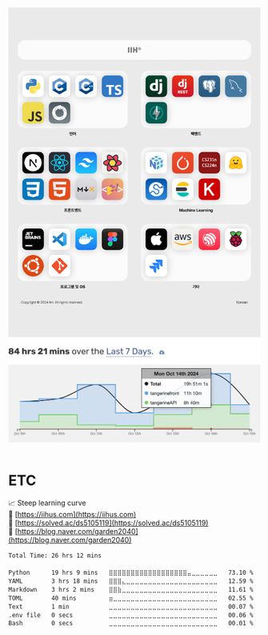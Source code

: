 <!--
**ds5105119/ds5105119** is a ✨ _special_ ✨ repository because its `README.md` (this file) appears on your GitHub profile.

Here are some ideas to get you started:
/
- 🔭 I’m currently working on CS
- 🌱 I’m currently learning CS/ML
- 👯 I’m looking to collaborate on Design
- 💬 Ask me about CS
- 📫 How to reach me: github, naver blog
- 😄 Pronouns: he/his
- ⚡ Fun fact: ...
-->

<div align=center>
<img src="https://raw.githubusercontent.com/ds5105119/ds5105119/main/assets/stack6.png"/>
<br/>
<img src="https://raw.githubusercontent.com/ds5105119/ds5105119/main/assets/break2.png"/>
</div>
<br/>

# ETC
📈 Steep learning curve
<br/>
🔗 [https://iihus.com](https://iihus.com)
<br/>
🔗 [https://solved.ac/ds5105119](https://solved.ac/ds5105119)
<br/>
🔗 [https://blog.naver.com/garden2040](https://blog.naver.com/garden2040)

<!--START_SECTION:waka-->

```txt
Total Time: 26 hrs 12 mins

Python      19 hrs 9 mins   ⣿⣿⣿⣿⣿⣿⣿⣿⣿⣿⣿⣿⣿⣿⣿⣿⣿⣿⣤⣀⣀⣀⣀⣀⣀   73.10 %
YAML        3 hrs 18 mins   ⣿⣿⣿⣄⣀⣀⣀⣀⣀⣀⣀⣀⣀⣀⣀⣀⣀⣀⣀⣀⣀⣀⣀⣀⣀   12.59 %
Markdown    3 hrs 2 mins    ⣿⣿⣷⣀⣀⣀⣀⣀⣀⣀⣀⣀⣀⣀⣀⣀⣀⣀⣀⣀⣀⣀⣀⣀⣀   11.61 %
TOML        40 mins         ⣶⣀⣀⣀⣀⣀⣀⣀⣀⣀⣀⣀⣀⣀⣀⣀⣀⣀⣀⣀⣀⣀⣀⣀⣀   02.55 %
Text        1 min           ⣀⣀⣀⣀⣀⣀⣀⣀⣀⣀⣀⣀⣀⣀⣀⣀⣀⣀⣀⣀⣀⣀⣀⣀⣀   00.07 %
.env file   0 secs          ⣀⣀⣀⣀⣀⣀⣀⣀⣀⣀⣀⣀⣀⣀⣀⣀⣀⣀⣀⣀⣀⣀⣀⣀⣀   00.06 %
Bash        0 secs          ⣀⣀⣀⣀⣀⣀⣀⣀⣀⣀⣀⣀⣀⣀⣀⣀⣀⣀⣀⣀⣀⣀⣀⣀⣀   00.01 %
```

<!--END_SECTION:waka-->
